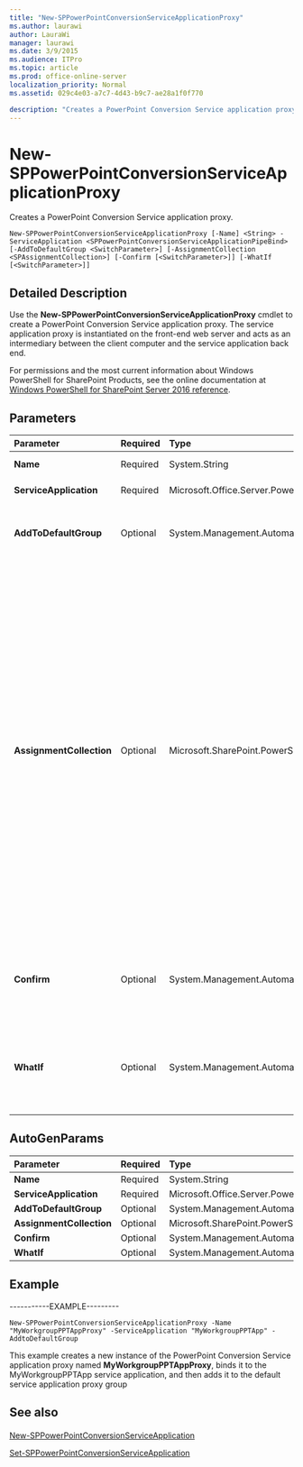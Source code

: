 ```yaml
---
title: "New-SPPowerPointConversionServiceApplicationProxy"
ms.author: laurawi
author: LauraWi
manager: laurawi
ms.date: 3/9/2015
ms.audience: ITPro
ms.topic: article
ms.prod: office-online-server
localization_priority: Normal
ms.assetid: 029c4e03-a7c7-4d43-b9c7-ae28a1f0f770

description: "Creates a PowerPoint Conversion Service application proxy."
---
```


# New-SPPowerPointConversionServiceApplicationProxy

Creates a PowerPoint Conversion Service application proxy. 
  
```
New-SPPowerPointConversionServiceApplicationProxy [-Name] <String> -ServiceApplication <SPPowerPointConversionServiceApplicationPipeBind> [-AddToDefaultGroup <SwitchParameter>] [-AssignmentCollection <SPAssignmentCollection>] [-Confirm [<SwitchParameter>]] [-WhatIf [<SwitchParameter>]]
```

## Detailed Description

Use the **New-SPPowerPointConversionServiceApplicationProxy** cmdlet to create a PowerPoint Conversion Service application proxy. The service application proxy is instantiated on the front-end web server and acts as an intermediary between the client computer and the service application back end. 
  
For permissions and the most current information about Windows PowerShell for SharePoint Products, see the online documentation at [Windows PowerShell for SharePoint Server 2016 reference](https://go.microsoft.com/fwlink/p/?LinkId=671715).
  
## Parameters

|**Parameter**|**Required**|**Type**|**Description**|
|:-----|:-----|:-----|:-----|
|**Name** <br/> |Required  <br/> |System.String  <br/> |Specifies the name of the service application proxy.  <br/> |
|**ServiceApplication** <br/> |Required  <br/> |Microsoft.Office.Server.PowerPoint.PowerShell.SPPowerPointConversionServiceApplicationPipeBind  <br/> |Specifies the name of the service application to bind.  <br/> |
|**AddToDefaultGroup** <br/> |Optional  <br/> |System.Management.Automation.SwitchParameter  <br/> |Adds the newly created proxy to the default service application proxy group. If not specified, the proxy is not added to a group.  <br/> |
|**AssignmentCollection** <br/> |Optional  <br/> |Microsoft.SharePoint.PowerShell.SPAssignmentCollection  <br/> |Manages objects for the purpose of proper disposal. Use of objects, such as **SPWeb** or **SPSite**, can use large amounts of memory and use of these objects in Windows PowerShell scripts requires proper memory management. Using the **SPAssignment** object, you can assign objects to a variable and dispose of the objects after they are needed to free up memory. When **SPWeb**, **SPSite**, or **SPSiteAdministration** objects are used, the objects are automatically disposed of if an assignment collection or the **Global** parameter is not used.  <br/> > [!NOTE]> When the **Global** parameter is used, all objects are contained in the global store. If objects are not immediately used, or disposed of by using the **Stop-SPAssignment** command, an out-of-memory scenario can occur.           |
|**Confirm** <br/> |Optional  <br/> |System.Management.Automation.SwitchParameter  <br/> |Prompts you for confirmation before executing the command. For more information, type the following command: **get-help about_commonparameters** <br/> |
|**WhatIf** <br/> |Optional  <br/> |System.Management.Automation.SwitchParameter  <br/> |Displays a message that describes the effect of the command instead of executing the command. For more information, type the following command: **get-help about_commonparameters** <br/> |
   
## AutoGenParams

|**Parameter**|**Required**|**Type**|**Description**|
|:-----|:-----|:-----|:-----|
|**Name** <br/> |Required  <br/> |System.String  <br/> ||
|**ServiceApplication** <br/> |Required  <br/> |Microsoft.Office.Server.PowerPoint.PowerShell.SPPowerPointConversionServiceApplicationPipeBind  <br/> ||
|**AddToDefaultGroup** <br/> |Optional  <br/> |System.Management.Automation.SwitchParameter  <br/> ||
|**AssignmentCollection** <br/> |Optional  <br/> |Microsoft.SharePoint.PowerShell.SPAssignmentCollection  <br/> ||
|**Confirm** <br/> |Optional  <br/> |System.Management.Automation.SwitchParameter  <br/> ||
|**WhatIf** <br/> |Optional  <br/> |System.Management.Automation.SwitchParameter  <br/> ||
   
## Example

-----------EXAMPLE--------- 
  
```
New-SPPowerPointConversionServiceApplicationProxy -Name "MyWorkgroupPPTAppProxy" -ServiceApplication "MyWorkgroupPPTApp" -AddtoDefaultGroup
```

This example creates a new instance of the PowerPoint Conversion Service application proxy named **MyWorkgroupPPTAppProxy**, binds it to the MyWorkgroupPPTApp service application, and then adds it to the default service application proxy group 
  
## See also

#### 

[New-SPPowerPointConversionServiceApplication](new-sppowerpointconversionserviceapplication.md)
  
[Set-SPPowerPointConversionServiceApplication](set-sppowerpointconversionserviceapplication.md)

